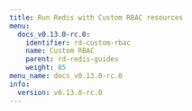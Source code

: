 ```yaml
---
title: Run Redis with Custom RBAC resources
menu:
  docs_v0.13.0-rc.0:
    identifier: rd-custom-rbac
    name: Custom RBAC
    parent: rd-redis-guides
    weight: 85
menu_name: docs_v0.13.0-rc.0
info:
  version: v0.13.0-rc.0
---
```


